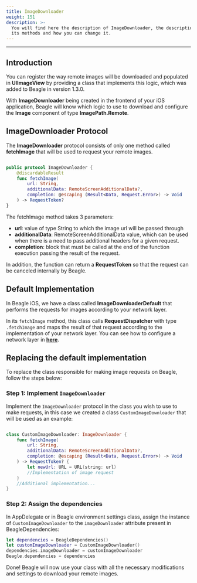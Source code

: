 ```yaml
---
title: ImageDownloader
weight: 151
description: >-
  You will find here the description of ImageDownloader, the description about
  its methods and how you can change it.
---
```


---

## **Introduction**

You can register the way remote images will be downloaded and populated in **UIImageView** by providing a class that implements this logic, which was added to Beagle in version 1.3.0.

With **ImageDownloader** being created in the frontend of your iOS application, Beagle will know which logic to use to download and configure the **Image** component of type **ImagePath.Remote**.

## **ImageDownloader Protocol**

The **ImageDownloader** protocol consists of only one method called **fetchImage** that will be used to request your remote images.

```swift

public protocol ImageDownloader {
    @discardableResult
    func fetchImage(
        url: String,
        additionalData: RemoteScreenAdditionalData?,
        completion: @escaping (Result<Data, Request.Error>) -> Void
    ) -> RequestToken?
}

```

The fetchImage method takes 3 parameters:

- **url**: value of type String to which the image url will be passed through
- **additionalData**: RemoteScreenAdditionalData value, which can be used when there is a need to pass additional headers for a given request.
- **completion**: block that must be called at the end of the function execution passing the result of the request.

In addition, the function can return a **RequestToken** so that the request can be canceled internally by Beagle.

## **Default Implementation**

In Beagle iOS, we have a class called **ImageDownloaderDefault** that performs the requests for images according to your network layer.

In its `fetchImage` method, this class calls **RequestDispatcher** with type `.fetchImage` and maps the result of that request according to the implementation of your network layer. You can see how to configure a network layer in [**here**](/resources/customization/beagle-for-ios/network-layer).

## **Replacing the default implementation**

To replace the class responsible for making image requests on Beagle, follow the steps below:

### **Step 1: Implement `ImageDownloader`**

Implement the `ImageDownloader` protocol in the class you wish to use to make requests, in this case we created a class `CustomImageDownloader` that will be used as an example:

```swift

class CustomImageDownloader: ImageDownloader {
    func fetchImage(
        url: String,
        additionalData: RemoteScreenAdditionalData?,
        completion: @escaping (Result<Data, Request.Error>) -> Void
    ) -> RequestToken? {
        let newUrl: URL = URL(string: url)
        //Implementation of image request
    }
    //Additional implementation...
}

```

### **Step 2: Assign the dependencies**

In AppDelegate or in Beagle environment settings class, assign the instance of `CustomImageDownloader` to the `imageDownloader` attribute present in BeagleDependencies:

```swift
let dependencies = BeagleDependencies()
let customImageDownloader = CustomImageDownloader()
dependencies.imageDownloader = customImageDownloader
Beagle.dependencies = dependencies
```

Done! Beagle will now use your class with all the necessary modifications and settings to download your remote images.
